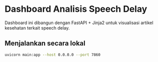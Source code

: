 # Dashboard Analisis Speech Delay

Dashboard ini dibangun dengan FastAPI + Jinja2 untuk visualisasi artikel kesehatan terkait speech delay.

## Menjalankan secara lokal

```bash
uvicorn main:app --host 0.0.0.0 --port 7860
